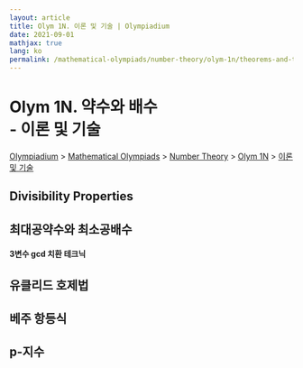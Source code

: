 ```yaml
---
layout: article
title: Olym 1N. 이론 및 기술 | Olympiadium
date: 2021-09-01
mathjax: true
lang: ko
permalink: /mathematical-olympiads/number-theory/olym-1n/theorems-and-techniques/
---
```

# Olym 1N. 약수와 배수 <br> <ssup> - 이론 및 기술</ssup>

<a href="{{ site.homeurl }}">Olympiadium</a> > <a href="{{ site.homeurl }}mathematical-olympiads/">Mathematical Olympiads</a> > <a href="{{ site.homeurl }}mathematical-olympiads/number-theory/">Number Theory</a> > <a href="{{ site.homeurl }}mathematical-olympiads/number-theory/olym-1n/">Olym 1N</a> > <a href="{{ site.homeurl }}mathematical-olympiads/number-theory/olym-1n/theorems-and-techniques/">이론 및 기술</a>

## Divisibility Properties

## 최대공약수와 최소공배수

#### 3변수 gcd 치환 테크닉

## 유클리드 호제법

## 베주 항등식

## p-지수